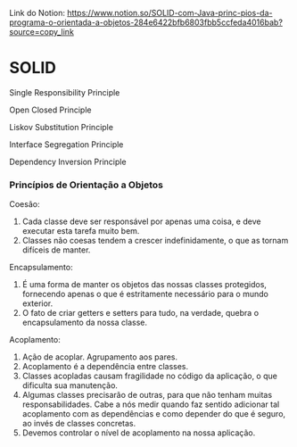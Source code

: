 Link do Notion: https://www.notion.so/SOLID-com-Java-princ-pios-da-programa-o-orientada-a-objetos-284e6422bfb6803fbb5ccfeda4016bab?source=copy_link

# SOLID

Single Responsibility Principle

Open Closed Principle

Liskov Substitution Principle

Interface Segregation Principle

Dependency Inversion Principle

### Princípios de Orientação a Objetos

Coesão: 

1. Cada classe deve ser responsável por apenas uma coisa, e deve executar esta tarefa muito bem.
2. Classes não coesas tendem a crescer indefinidamente, o que as tornam difíceis de manter.

Encapsulamento:

1. É uma forma de manter os objetos das nossas classes protegidos, fornecendo apenas o que é estritamente necessário para o mundo exterior.
2. O fato de criar getters e setters para tudo, na verdade, quebra o encapsulamento da nossa classe.

Acoplamento:

1. Ação de acoplar. Agrupamento aos pares.
2. Acoplamento é a dependência entre classes.
3. Classes acopladas causam fragilidade no código da aplicação, o que dificulta sua manutenção.
4. Algumas classes precisarão de outras, para que não tenham muitas responsabilidades. Cabe a nós medir quando faz sentido adicionar tal acoplamento com as dependências e como depender do que é seguro, ao invés de classes concretas.
5. Devemos controlar o nível de acoplamento na nossa aplicação.
